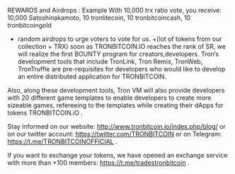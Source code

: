 
REWARDS and Airdrops :
Example 
With 10,000 trx ratio vote, you receive: 
10,000 Satoshinakamoto,
10 tronlitecoin, 
10 tronbitcoincash, 
10 tronbitcoingold 
+ random airdrops to urge voters to vote for us.
+(lot of tokens from our collection + TRX) soon as TRONBITCOIN.IO reaches the rank of SR, we will realize the first BOUNTY program for creators,developers.
Tron’s development tools that include TronLink, Tron Remix, TronWeb, TronTruffle are pre-requisites for developers who would like to develop an entire distributed application for TRONBITCOIN.

Also, along these development tools, Tron VM will also provide developers with 20 different game templates to enable developers to create more sizeable games, refereeing to the templates while creating their dApps for tokens TRONBITCOIN.iO .

Stay informed on our website: http://www.tronbitcoin.io/index.php/blog/
 or on our twitter account: https://twitter.com/TRONBITCOIN
 or on Telegram: https://t.me/TRONBITCOINOFFICIAL .

If you want to exchange your tokens, we have opened an exchange service with more than +100 members:
 https://t.me/tradestronbitcoin .
